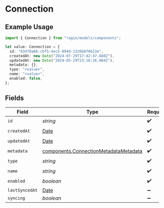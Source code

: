 # Connection

## Example Usage

```typescript
import { Connection } from "ragie/models/components";

let value: Connection = {
  id: "63470a66-cbf5-4ec5-894d-1326b870613e",
  createdAt: new Date("2024-07-29T17:42:47.688Z"),
  updatedAt: new Date("2024-05-29T23:18:26.084Z"),
  metadata: {},
  type: "<value>",
  name: "<value>",
  enabled: false,
};
```

## Fields

| Field                                                                                          | Type                                                                                           | Required                                                                                       | Description                                                                                    |
| ---------------------------------------------------------------------------------------------- | ---------------------------------------------------------------------------------------------- | ---------------------------------------------------------------------------------------------- | ---------------------------------------------------------------------------------------------- |
| `id`                                                                                           | *string*                                                                                       | :heavy_check_mark:                                                                             | N/A                                                                                            |
| `createdAt`                                                                                    | [Date](https://developer.mozilla.org/en-US/docs/Web/JavaScript/Reference/Global_Objects/Date)  | :heavy_check_mark:                                                                             | N/A                                                                                            |
| `updatedAt`                                                                                    | [Date](https://developer.mozilla.org/en-US/docs/Web/JavaScript/Reference/Global_Objects/Date)  | :heavy_check_mark:                                                                             | N/A                                                                                            |
| `metadata`                                                                                     | [components.ConnectionMetadataMetadata](../../models/components/connectionmetadatametadata.md) | :heavy_check_mark:                                                                             | N/A                                                                                            |
| `type`                                                                                         | *string*                                                                                       | :heavy_check_mark:                                                                             | N/A                                                                                            |
| `name`                                                                                         | *string*                                                                                       | :heavy_check_mark:                                                                             | N/A                                                                                            |
| `enabled`                                                                                      | *boolean*                                                                                      | :heavy_check_mark:                                                                             | N/A                                                                                            |
| `lastSyncedAt`                                                                                 | [Date](https://developer.mozilla.org/en-US/docs/Web/JavaScript/Reference/Global_Objects/Date)  | :heavy_minus_sign:                                                                             | N/A                                                                                            |
| `syncing`                                                                                      | *boolean*                                                                                      | :heavy_minus_sign:                                                                             | N/A                                                                                            |